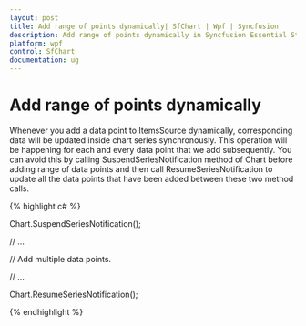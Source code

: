 ```yaml
---
layout: post
title: Add range of points dynamically| SfChart | Wpf | Syncfusion
description: Add range of points dynamically in Syncfusion Essential Studio® WPF Chart (SfChart) control, its elements and more.
platform: wpf
control: SfChart
documentation: ug
---
```


# Add range of points dynamically

Whenever you add a data point to ItemsSource dynamically, corresponding data will be updated inside chart series synchronously. This operation will be happening for each and every data point that we add subsequently. You can avoid this by calling SuspendSeriesNotification method of Chart before adding range of data points and then call ResumeSeriesNotification to update all the data points that have been added between these two method calls.

{% highlight c# %}

Chart.SuspendSeriesNotification();

// ...

// Add multiple data points.

// ...

Chart.ResumeSeriesNotification();



{% endhighlight  %}